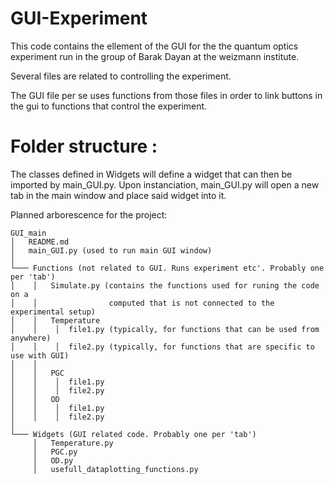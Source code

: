 # GUI-Experiment

This code contains the ellement of the GUI for the the quantum optics
experiment run in the group of Barak Dayan at the weizmann institute. 

Several files are related to controlling the experiment. 

The GUI file per se uses functions from those files in order to link buttons 
in the gui to functions that control the experiment. 

# Folder structure :

The classes defined in Widgets will define a widget that can then be imported
by main_GUI.py. Upon instanciation, main_GUI.py will open a new tab in the main
window and place said widget into it. 


Planned arborescence for the project:

```
GUI_main 
│   README.md
│   main_GUI.py (used to run main GUI window)
│
└─── Functions (not related to GUI. Runs experiment etc'. Probably one per 'tab')
│    │   Simulate.py (contains the functions used for runing the code on a 
│    │                computed that is not connected to the experimental setup)
│    │   Temperature
│    │    │  file1.py (typically, for functions that can be used from anywhere)
│    │    │  file2.py (typically, for functions that are specific to use with GUI)
│    │   
│    │   PGC
│    │    │  file1.py
│    │    │  file2.py
│    │   OD
│    │    │  file1.py
│    │    │  file2.py
│
└─── Widgets (GUI related code. Probably one per 'tab')
     │   Temperature.py
     │   PGC.py
     │   OD.py
     │   usefull_dataplotting_functions.py 
```